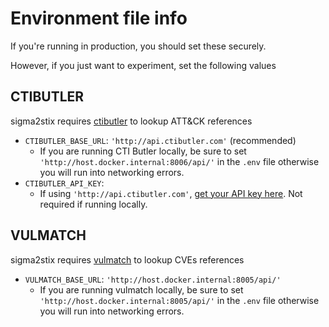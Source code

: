 # Environment file info

If you're running in production, you should set these securely.

However, if you just want to experiment, set the following values

## CTIBUTLER

sigma2stix requires [ctibutler](https://github.com/muchdogesec/ctibutler) to lookup ATT&CK references

* `CTIBUTLER_BASE_URL`: `'http://api.ctibutler.com'` (recommended)
	* If you are running CTI Butler locally, be sure to set `'http://host.docker.internal:8006/api/'` in the `.env` file otherwise you will run into networking errors.
* `CTIBUTLER_API_KEY`:
	* If using `'http://api.ctibutler.com'`, [get your API key here](http://app.ctibutler.com). Not required if running locally.

## VULMATCH

sigma2stix requires [vulmatch](https://github.com/muchdogesec/vulmatch) to lookup CVEs references


* `VULMATCH_BASE_URL`: `'http://host.docker.internal:8005/api/'`
	* If you are running vulmatch locally, be sure to set `'http://host.docker.internal:8005/api/'` in the `.env` file otherwise you will run into networking errors.